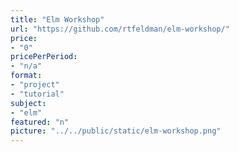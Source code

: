 ```yaml
---
title: "Elm Workshop"
url: "https://github.com/rtfeldman/elm-workshop/"
price: 
- "0"
pricePerPeriod: 
- "n/a"
format: 
- "project"
- "tutorial"
subject: 
- "elm"
featured: "n"
picture: "../../public/static/elm-workshop.png"
---
```

